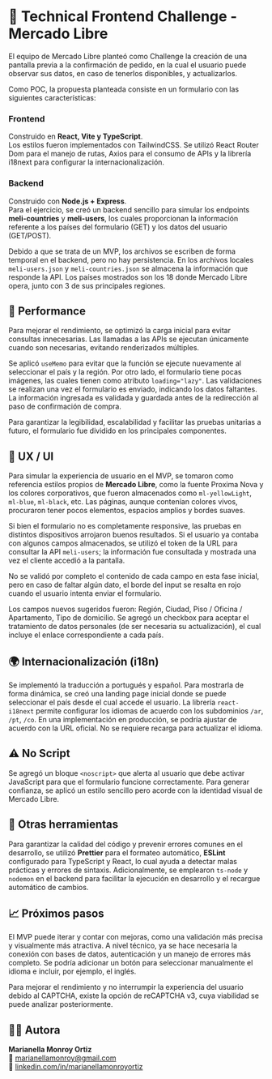 # 🧪 Technical Frontend Challenge - Mercado Libre

El equipo de Mercado Libre planteó como Challenge la creación de una pantalla previa a la confirmación de pedido, en la cual el usuario puede observar sus datos, en caso de tenerlos disponibles, y actualizarlos.

Como POC, la propuesta planteada consiste en un formulario con las siguientes características:

### Frontend

Construido en **React, Vite y TypeScript**.  
Los estilos fueron implementados con TailwindCSS. Se utilizó React Router Dom para el manejo de rutas, Axios para el consumo de APIs y la librería i18next para configurar la internacionalización.

### Backend

Construido con **Node.js + Express**.  
Para el ejercicio, se creó un backend sencillo para simular los endpoints **meli-countries** y **meli-users**, los cuales proporcionan la información referente a los países del formulario (GET) y los datos del usuario (GET/POST).

Debido a que se trata de un MVP, los archivos se escriben de forma temporal en el backend, pero no hay persistencia. En los archivos locales `meli-users.json` y `meli-countries.json` se almacena la información que responde la API. Los países mostrados son los 18 donde Mercado Libre opera, junto con 3 de sus principales regiones.

## 🚀 Performance

Para mejorar el rendimiento, se optimizó la carga inicial para evitar consultas innecesarias. Las llamadas a las APIs se ejecutan únicamente cuando son necesarias, evitando renderizados múltiples.

Se aplicó `useMemo` para evitar que la función se ejecute nuevamente al seleccionar el país y la región. Por otro lado, el formulario tiene pocas imágenes, las cuales tienen como atributo `loading="lazy"`. Las validaciones se realizan una vez el formulario es enviado, indicando los datos faltantes. La información ingresada es validada y guardada antes de la redirección al paso de confirmación de compra.

Para garantizar la legibilidad, escalabilidad y facilitar las pruebas unitarias a futuro, el formulario fue dividido en los principales componentes.

## 🧩 UX / UI

Para simular la experiencia de usuario en el MVP, se tomaron como referencia estilos propios de **Mercado Libre**, como la fuente Proxima Nova y los colores corporativos, que fueron almacenados como `ml-yellowLight`, `ml-blue`, `ml-black`, etc. Las páginas, aunque contenían colores vivos, procuraron tener pocos elementos, espacios amplios y bordes suaves.

Si bien el formulario no es completamente responsive, las pruebas en distintos dispositivos arrojaron buenos resultados. Si el usuario ya contaba con algunos campos almacenados, se utilizó el token de la URL para consultar la API `meli-users`; la información fue consultada y mostrada una vez el cliente accedió a la pantalla.

No se validó por completo el contenido de cada campo en esta fase inicial, pero en caso de faltar algún dato, el borde del input se resalta en rojo cuando el usuario intenta enviar el formulario.

Los campos nuevos sugeridos fueron: Región, Ciudad, Piso / Oficina / Apartamento, Tipo de domicilio. Se agregó un checkbox para aceptar el tratamiento de datos personales (de ser necesaria su actualización), el cual incluye el enlace correspondiente a cada país.

## 🌍 Internacionalización (i18n)

Se implementó la traducción a portugués y español. Para mostrarla de forma dinámica, se creó una landing page inicial donde se puede seleccionar el país desde el cual accede el usuario. La librería `react-i18next` permite configurar los idiomas de acuerdo con los subdominios `/ar`, `/pt`, `/co`. En una implementación en producción, se podría ajustar de acuerdo con la URL oficial. No se requiere recarga para actualizar el idioma.

## ⚠️ No Script

Se agregó un bloque `<noscript>` que alerta al usuario que debe activar JavaScript para que el formulario funcione correctamente. Para generar confianza, se aplicó un estilo sencillo pero acorde con la identidad visual de Mercado Libre.

## 📝 Otras herramientas

Para garantizar la calidad del código y prevenir errores comunes en el desarrollo, se utilizó **Prettier** para el formateo automático, **ESLint** configurado para TypeScript y React, lo cual ayuda a detectar malas prácticas y errores de sintaxis. Adicionalmente, se emplearon `ts-node` y `nodemon` en el backend para facilitar la ejecución en desarrollo y el recargue automático de cambios.

## 📈 Próximos pasos

El MVP puede iterar y contar con mejoras, como una validación más precisa y visualmente más atractiva. A nivel técnico, ya se hace necesaria la conexión con bases de datos, autenticación y un manejo de errores más completo. Se podría adicionar un botón para seleccionar manualmente el idioma e incluir, por ejemplo, el inglés.

Para mejorar el rendimiento y no interrumpir la experiencia del usuario debido al CAPTCHA, existe la opción de reCAPTCHA v3, cuya viabilidad se puede analizar posteriormente.

## 👩‍💻 Autora

**Marianella Monroy Ortiz**  
📧 marianellamonroy@gmail.com  
🔗 [linkedin.com/in/marianellamonroyortiz](https://linkedin.com/in/marianellamonroyortiz)
